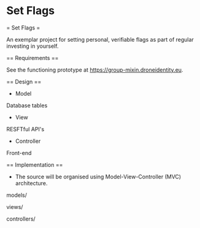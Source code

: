 # Set Flags
= Set Flags =
  
An exemplar project for setting personal, verifiable flags as part of regular investing in yourself.

== Requirements ==

See the functioning prototype at https://group-mixin.droneidentity.eu.

== Design ==

* Model

Database tables

* View

RESFTful API's

* Controller

Front-end

== Implementation ==

* The source will be organised using Model-View-Controller (MVC) architecture.

models/

views/

controllers/
